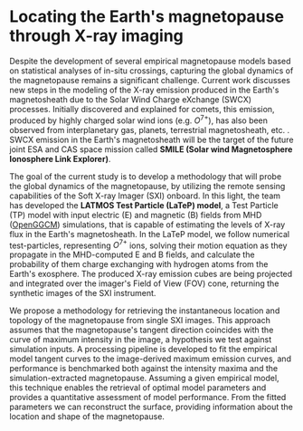 # Locating the Earth's magnetopause through X-ray imaging

Despite the development of several empirical magnetopause models based on statistical analyses of in-situ crossings, capturing the global dynamics of the magnetopause remains a significant challenge. Current work discusses new steps in the modeling of the X-ray emission produced in the Earth's magnetosheath due to the Solar Wind Charge eXchange (SWCX) processes. Initially discovered and explained for comets, this emission, produced by highly charged solar wind ions (e.g. $O^{7+}$), has also been observed from interplanetary gas, planets, terrestrial magnetosheath, etc. . SWCX emission in the Earth's magnetosheath will be the target of the future joint ESA and CAS space mission called **SMILE (Solar wind Magnetosphere Ionosphere Link Explorer)**.

The goal of the current study is to develop a methodology that will probe the global dynamics of the magnetopause, by utilizing the remote sensing capabilities of the Soft X-ray Imager (SXI) onboard. In this light, the team has developed the **LATMOS Test Particle (LaTeP) model**, a Test Particle (TP) model with input electric (E) and magnetic (B) fields from MHD ([OpenGGCM](https://ccmc.gsfc.nasa.gov/models/OpenGGCM~5.0/)) simulations, that is capable of estimating the levels of X-ray flux in the Earth's magnetosheath. In the LaTeP model, we follow numerical test-particles, representing $O^{7+}$ ions, solving their motion equation as they propagate in the MHD-computed E and B fields, and calculate the probability of them charge exchanging with hydrogen atoms from the Earth's exosphere. The produced X-ray emission cubes are being projected and integrated over the imager's Field of View (FOV) cone, returning the synthetic images of the SXI instrument.

We propose a methodology for retrieving the instantaneous location and topology of the magnetopause from single SXI images. This approach assumes that the magnetopause's tangent direction coincides with the curve of maximum intensity in the image, a hypothesis we test against simulation inputs. A processing pipeline is developed to fit the empirical model tangent curves to the image-derived maximum emission curves, and performance is benchmarked both against the intensity maxima and the simulation-extracted magnetopause. Assuming a given empirical model, this technique enables the retrieval of optimal model parameters and provides a quantitative assessment of model performance. From the fitted parameters we can reconstruct the surface, providing information about the location and shape of the magnetopause. 
